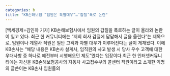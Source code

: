 ```yaml
---
categories: b
title: "KB손해보험 “임원은 특별대우”…‘갑질’폭로 논란"
---
```

[백세경제=김인하 기자] KB손해보험사에서 임원의 갑질을 폭로하는 글이 올라와 논란이 일고 있다. 최근 한 커뮤니티에는 “저희 회사 갑질에 답답해서 글을 올린다”는 제목으로, 임원이나 계열사 직원은 일반 고객과 차별 대우가 이루어진다는 글이 게재됐다. 이에 KB손사는 “해당 내용은 KB손사 설계사, 임직원의 사고 발생 시 당사 우수 고객에 대한 우대사항 중 하나로 예전부터 시행해오던 제도”였다는 입장이다.최근 한 인터넷커뮤니티에는 자신을 KB손해보험공사의 자동차 사고접수부의 콜센터 직원이라고 소개한 익명의 글쓴이는 KB손사 임원들의